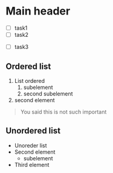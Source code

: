 # Main header

* [ ] task1
* [ ] task2
- [ ] task3

## Ordered list
1. List ordered
   1. subelement
   2. second subelement
2. second element

> You said this is not such important

## Unordered list
- Unoreder list
- Second element 
   - subelement
- Third element
